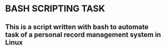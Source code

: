 # BASH SCRIPTING TASK
## This is a script written with bash to automate task of a personal record management system in Linux
